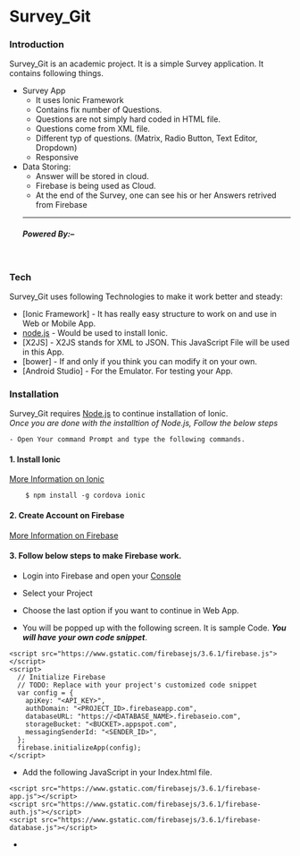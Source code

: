 
<!DOCTYPE html><html><head><meta charset="utf-8"><title>Untitled Document.md</title><style></style></head><body id="preview">
<h1><a id="Survey_Git_0"></a>Survey_Git</h1>
<h3><a id="Introduction_1"></a>Introduction</h3>
<p>Survey_Git is an academic project. It is a simple Survey application. It contains following things.</p>
<ul>
<li>Survey App
<ul>
<li>It uses Ionic Framework</li>
<li>Contains fix number of Questions.</li>
<li>Questions are not simply hard coded in HTML file.</li>
<li>Questions come from XML file.</li>
<li>Different typ of questions. (Matrix, Radio Button, Text Editor, Dropdown)</li>
<li>Responsive</li>
</ul>
</li>
<li>Data Storing:
<ul>
<li>Answer will be stored in cloud.</li>
<li>Firebase is being used as Cloud.</li>
<li>At the end of the Survey, one can see his or her Answers retrived from Firebase</li>
</ul>
<hr>
<h4><a id="___Powered_By____17"></a><strong><em>Powered By:–</em></strong></h4>
<a href="http://ionicframework.com"><img src="https://media.licdn.com/media/AAEAAQAAAAAAAANfAAAAJDhiY2VjZmQ5LTk1OWMtNDU0MS04YjNmLTZjZGNmNTliNTY3OA.png" alt=""></a>          <a href="https://firebase.google.com"><img src="http://www.thesiliconvalleyinstitute.com/img/home/partners/logo7.png" alt=""></a></li>
</ul>
<h3><a id="Tech_19"></a>Tech</h3>
<p>Survey_Git uses following Technologies to make it work better and steady:</p>
<ul>
<li>[Ionic Framework] - It has really easy structure to work on and use in Web or Mobile App.</li>
<li><a href="http://nodejs.org">node.js</a> - Would be used to install Ionic.</li>
<li>[X2JS] - X2JS stands for XML to JSON. This JavaScript File will be used in this App.</li>
<li>[bower] - If and only if you think you can modify it on your own.</li>
<li>[Android Studio] - For the Emulator. For testing your App.</li>
</ul>
<h3><a id="Installation_29"></a>Installation</h3>
<p>Survey_Git requires <a href="https://nodejs.org/">Node.js</a> to continue installation of Ionic.<br>
<em>Once you are done with the installtion of Node.js, Follow the below steps</em></p>
<pre><code>- Open Your command Prompt and type the following commands.
</code></pre>
<h4><a id="1_Install_Ionic_36"></a>1. Install Ionic</h4>
<p><a href="http://ionicframework.com/getting-started/">More Information on Ionic</a></p>
<pre><code class="language-sh">    $ npm install -g cordova ionic
</code></pre>
<h4><a id="2_Create_Account_on_Firebase_43"></a>2. Create Account on Firebase</h4>
<p><a href="https://firebase.google.com/docs/">More Information on Firebase</a></p>
<h4><a id="3_Follow_below_steps_to_make_Firebase_work_46"></a>3. Follow below steps to make Firebase work.</h4>
<ul>
<li>
<p>Login into Firebase and open your <a href="https://console.firebase.google.com/">Console</a></p>
</li>
<li>
<p>Select your Project</p>
</li>
<li>
<p>Choose the last option if you want to continue in Web App.<br>
<a href="#"><img src="https://inducesmile.com/wp-content/uploads/2016/06/firebasetwo.jpg" alt=""></a></p>
</li>
<li>
<p>You will be popped up with the following screen. It is sample Code. <em><strong>You will have your own code snippet</strong></em>.</p>
</li>
</ul>
<pre><code class="language-JavaScript">&lt;script src=<span class="hljs-string">"https://www.gstatic.com/firebasejs/3.6.1/firebase.js"</span>&gt;<span class="xml"><span class="hljs-tag">&lt;/<span class="hljs-title">script</span>&gt;</span>
<span class="hljs-tag">&lt;<span class="hljs-title">script</span>&gt;</span><span class="actionscript">
  <span class="hljs-comment">// Initialize Firebase</span>
  <span class="hljs-comment">// <span class="hljs-doctag">TODO:</span> Replace with your project's customized code snippet</span>
  <span class="hljs-keyword">var</span> config = {
    apiKey: <span class="hljs-string">"&lt;API_KEY&gt;"</span>,
    authDomain: <span class="hljs-string">"&lt;PROJECT_ID&gt;.firebaseapp.com"</span>,
    databaseURL: <span class="hljs-string">"https://&lt;DATABASE_NAME&gt;.firebaseio.com"</span>,
    storageBucket: <span class="hljs-string">"&lt;BUCKET&gt;.appspot.com"</span>,
    messagingSenderId: <span class="hljs-string">"&lt;SENDER_ID&gt;"</span>,
  };
  firebase.initializeApp(config);
</span><span class="hljs-tag">&lt;/<span class="hljs-title">script</span>&gt;</span>
</span></code></pre>
<ul>
<li>Add the following JavaScript in your Index.html file.</li>
</ul>
<pre><code class="language-sh">&lt;script src=<span class="hljs-string">"https://www.gstatic.com/firebasejs/3.6.1/firebase-app.js"</span>&gt;&lt;/script&gt;
&lt;script src=<span class="hljs-string">"https://www.gstatic.com/firebasejs/3.6.1/firebase-auth.js"</span>&gt;&lt;/script&gt;
&lt;script src=<span class="hljs-string">"https://www.gstatic.com/firebasejs/3.6.1/firebase-database.js"</span>&gt;&lt;/script&gt;
</code></pre>
<ul>
<li></li>
</ul>

</body>
</html>